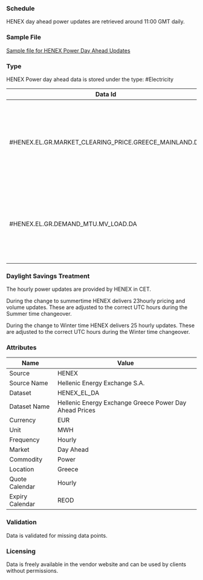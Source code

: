 ### Schedule

HENEX day ahead power updates are retrieved around 11:00 GMT daily.

### Sample File

[Sample file for HENEX Power Day Ahead Updates](pathname:///file-samples/20220429_EL-DAM_ResultsSummary_EN_v01.xlsx) 

### Type

HENEX Power day ahead data is stored under the type: #Electricity

|**Data Id**|**Name**|
|-|-|
|#HENEX.EL.GR.MARKET_CLEARING_PRICE.GREECE_MAINLAND.DA|Hellenic Energy Exchange Power Day Ahead Spot BUY Greece Mainland Price Curve|
|#HENEX.EL.GR.DEMAND_MTU.MV_LOAD.DA|Hellenic Energy Exchange Power Day Ahead Spot Buy MV Load Price Curve|


### Daylight Savings Treatment

The hourly power updates are provided by HENEX in CET. 

During the change to summertime HENEX delivers 23hourly pricing and volume updates. These are adjusted to the correct UTC hours during the Summer time changeover.

During the change to Winter time HENEX delivers 25 hourly updates. These are adjusted to the correct UTC hours during the Winter time changeover.

### Attributes
|Name|Value|
|-|-|
|Source|HENEX|
|Source Name|Hellenic Energy Exchange S.A.|
|Dataset|HENEX_EL_DA|
|Dataset Name|Hellenic Energy Exchange Greece Power Day Ahead Prices|
|Currency|EUR|
|Unit|MWH|
|Frequency|Hourly|
|Market|Day Ahead|
|Commodity|Power|
|Location|Greece|
|Quote Calendar|Hourly|
|Expiry Calendar|REOD|

### Validation

Data is validated for missing data points.

### Licensing

Data is freely available in the vendor website and can be used by clients without permissions.
